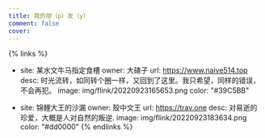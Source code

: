 ```yaml
---
title: 我的朋（p）友（y）
comment: false
cover: 
---
```

{% links %}
- site: 某水文牛马指定食槽
  owner: 大碴子
  url: https://www.naive514.top
  desc: 时光流转，如同转个圈一样，又回到了这里。我只希望，同样的错误，不会再犯。
  image: img/flink/20220923165653.png
  color: "#39C5BB"

- site: 锦鲤大王的沙漏
  owner: 殼中文王
  url: https://trav.one
  desc: 对易逝的珍爱，大概是人对自然的叛逆.
  image: img/flink/20220923183634.png
  color: "#dd0000"
{% endlinks %}